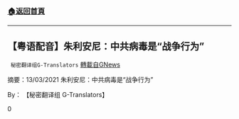 ###  [:house:返回首頁](https://github.com/ourhimalayas/txt)
---

## 【粤语配音】朱利安尼：中共病毒是“战争行为”
` 秘密翻译组G-Translators` [轉載自GNews](https://gnews.org/zh-hans/986705/)

摘要：13/03/2021 朱利安尼：中共病毒是“战争行为”

By： 【秘密翻译组 G-Translators】



0
